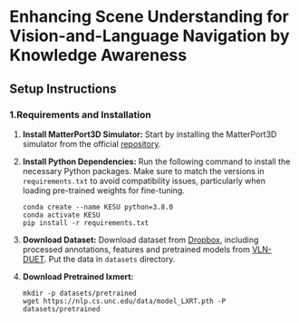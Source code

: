 # Enhancing Scene Understanding for Vision-and-Language Navigation by Knowledge Awareness

## Setup Instructions

### 1.Requirements and Installation
  
1. **Install MatterPort3D Simulator:** Start by installing the MatterPort3D simulator from the official [repository](https://github.com/peteanderson80/Matterport3DSimulator).

2. **Install Python Dependencies:** Run the following command to install the necessary Python packages. Make sure to match the versions in `requirements.txt` to avoid compatibility issues, particularly when loading pre-trained weights for fine-tuning.
    ```setup
    conda create --name KESU python=3.8.0
    conda activate KESU
    pip install -r requirements.txt
    ```

3. **Download Dataset:** Download dataset from [Dropbox](https://www.dropbox.com/sh/u3lhng7t2gq36td/AABAIdFnJxhhCg2ItpAhMtUBa?dl=0), including processed annotations, features and pretrained models from [VLN-DUET](https://github.com/cshizhe/VLN-DUET). Put the data in `datasets` directory.

4. **Download Pretrained lxmert:**
   ```setup
   mkdir -p datasets/pretrained 
   wget https://nlp.cs.unc.edu/data/model_LXRT.pth -P datasets/pretrained
   ```
